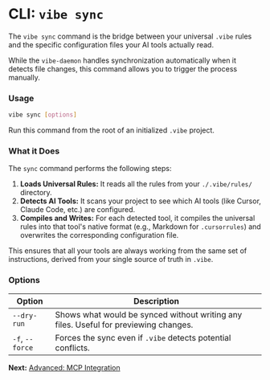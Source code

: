 # CLI: `vibe sync`

The `vibe sync` command is the bridge between your universal `.vibe` rules and the specific configuration files your AI tools actually read.

While the `vibe-daemon` handles synchronization automatically when it detects file changes, this command allows you to trigger the process manually.

### Usage

```bash
vibe sync [options]
```

Run this command from the root of an initialized `.vibe` project.

### What it Does

The `sync` command performs the following steps:

1.  **Loads Universal Rules:** It reads all the rules from your `./.vibe/rules/` directory.
2.  **Detects AI Tools:** It scans your project to see which AI tools (like Cursor, Claude Code, etc.) are configured.
3.  **Compiles and Writes:** For each detected tool, it compiles the universal rules into that tool's native format (e.g., Markdown for `.cursorrules`) and overwrites the corresponding configuration file.

This ensures that all your tools are always working from the same set of instructions, derived from your single source of truth in `.vibe`.

### Options

| Option      | Description                                          |
|-------------|------------------------------------------------------|
| `--dry-run` | Shows what would be synced without writing any files. Useful for previewing changes. |
| `-f`, `--force` | Forces the sync even if `.vibe` detects potential conflicts. |

**Next:** [Advanced: MCP Integration](../05-advanced/01-mcp-integration.md)
